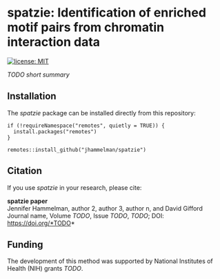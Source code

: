 # spatzie: Identification of enriched motif pairs from chromatin interaction data

[![license: MIT](https://img.shields.io/badge/license-MIT-blue.svg)](https://opensource.org/licenses/MIT)

*TODO short summary*

## Installation

The *spatzie* package can be installed directly from this repository:

```
if (!requireNamespace("remotes", quietly = TRUE)) {
  install.packages("remotes")
}

remotes::install_github("jhammelman/spatzie")
```

## Citation

If you use *spatzie* in your research, please cite:

**spatzie paper**  
Jennifer Hammelman, author 2, author 3, author n, and David Gifford  
Journal name, Volume *TODO*, Issue *TODO*, *TODO*; DOI: https://doi.org/*TODO*

## Funding

The development of this method was supported by National Institutes of Health (NIH) grants *TODO*.
